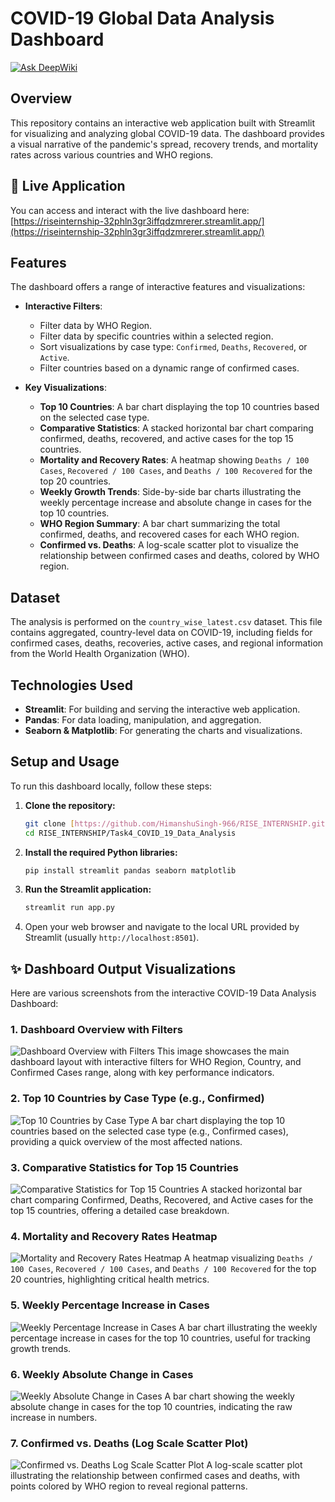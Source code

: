 # COVID-19 Global Data Analysis Dashboard

[![Ask DeepWiki](https://devin.ai/assets/askdeepwiki.png)](https://deepwiki.com/HimanshuSingh-966/RISE_INTERNSHIP/tree/main/Task4_COVID_19_Data_Analysis)

## Overview

This repository contains an interactive web application built with Streamlit for visualizing and analyzing global COVID-19 data. The dashboard provides a visual narrative of the pandemic's spread, recovery trends, and mortality rates across various countries and WHO regions.

## 🚀 Live Application

You can access and interact with the live dashboard here:
[https://riseinternship-32phln3gr3iffqdzmrerer.streamlit.app/](https://riseinternship-32phln3gr3iffqdzmrerer.streamlit.app/)

## Features

The dashboard offers a range of interactive features and visualizations:

* **Interactive Filters**:
    * Filter data by WHO Region.
    * Filter data by specific countries within a selected region.
    * Sort visualizations by case type: `Confirmed`, `Deaths`, `Recovered`, or `Active`.
    * Filter countries based on a dynamic range of confirmed cases.

* **Key Visualizations**:
    * **Top 10 Countries**: A bar chart displaying the top 10 countries based on the selected case type.
    * **Comparative Statistics**: A stacked horizontal bar chart comparing confirmed, deaths, recovered, and active cases for the top 15 countries.
    * **Mortality and Recovery Rates**: A heatmap showing `Deaths / 100 Cases`, `Recovered / 100 Cases`, and `Deaths / 100 Recovered` for the top 20 countries.
    * **Weekly Growth Trends**: Side-by-side bar charts illustrating the weekly percentage increase and absolute change in cases for the top 10 countries.
    * **WHO Region Summary**: A bar chart summarizing the total confirmed, deaths, and recovered cases for each WHO region.
    * **Confirmed vs. Deaths**: A log-scale scatter plot to visualize the relationship between confirmed cases and deaths, colored by WHO region.

## Dataset

The analysis is performed on the `country_wise_latest.csv` dataset. This file contains aggregated, country-level data on COVID-19, including fields for confirmed cases, deaths, recoveries, active cases, and regional information from the World Health Organization (WHO).

## Technologies Used

* **Streamlit**: For building and serving the interactive web application.
* **Pandas**: For data loading, manipulation, and aggregation.
* **Seaborn & Matplotlib**: For generating the charts and visualizations.

## Setup and Usage

To run this dashboard locally, follow these steps:

1.  **Clone the repository:**
    ```bash
    git clone [https://github.com/HimanshuSingh-966/RISE_INTERNSHIP.git](https://github.com/HimanshuSingh-966/RISE_INTERNSHIP.git)
    cd RISE_INTERNSHIP/Task4_COVID_19_Data_Analysis
    ```

2.  **Install the required Python libraries:**
    ```bash
    pip install streamlit pandas seaborn matplotlib
    ```

3.  **Run the Streamlit application:**
    ```bash
    streamlit run app.py
    ```

4.  Open your web browser and navigate to the local URL provided by Streamlit (usually `http://localhost:8501`).

## ✨ Dashboard Output Visualizations

Here are various screenshots from the interactive COVID-19 Data Analysis Dashboard:

### 1. Dashboard Overview with Filters
![Dashboard Overview with Filters](https://raw.githubusercontent.com/HimanshuSingh-966/RISE_INTERNSHIP/main/Task4_COVID_19_Data_Analysis/images/Screenshot%202025-07-10%20133115.png)
This image showcases the main dashboard layout with interactive filters for WHO Region, Country, and Confirmed Cases range, along with key performance indicators.

### 2. Top 10 Countries by Case Type (e.g., Confirmed)
![Top 10 Countries by Case Type](https://raw.githubusercontent.com/HimanshuSingh-966/RISE_INTERNSHIP/main/Task4_COVID_19_Data_Analysis/images/Screenshot%202025-07-10%20133149.png)
A bar chart displaying the top 10 countries based on the selected case type (e.g., Confirmed cases), providing a quick overview of the most affected nations.

### 3. Comparative Statistics for Top 15 Countries
![Comparative Statistics for Top 15 Countries](https://raw.githubusercontent.com/HimanshuSingh-966/RISE_INTERNSHIP/main/Task4_COVID_19_Data_Analysis/images/Screenshot%202025-07-10%20133212.png)
A stacked horizontal bar chart comparing Confirmed, Deaths, Recovered, and Active cases for the top 15 countries, offering a detailed case breakdown.

### 4. Mortality and Recovery Rates Heatmap
![Mortality and Recovery Rates Heatmap](https://raw.githubusercontent.com/HimanshuSingh-966/RISE_INTERNSHIP/main/Task4_COVID_19_Data_Analysis/images/Screenshot%202025-07-10%20133226.png)
A heatmap visualizing `Deaths / 100 Cases`, `Recovered / 100 Cases`, and `Deaths / 100 Recovered` for the top 20 countries, highlighting critical health metrics.

### 5. Weekly Percentage Increase in Cases
![Weekly Percentage Increase in Cases](https://raw.githubusercontent.com/HimanshuSingh-966/RISE_INTERNSHIP/main/Task4_COVID_19_Data_Analysis/images/Screenshot%202025-07-10%20133239.png)
A bar chart illustrating the weekly percentage increase in cases for the top 10 countries, useful for tracking growth trends.

### 6. Weekly Absolute Change in Cases
![Weekly Absolute Change in Cases](https://raw.githubusercontent.com/HimanshuSingh-966/RISE_INTERNSHIP/main/Task4_COVID_19_Data_Analysis/images/Screenshot%202025-07-10%20133250.png)
A bar chart showing the weekly absolute change in cases for the top 10 countries, indicating the raw increase in numbers.

### 7. Confirmed vs. Deaths (Log Scale Scatter Plot)
![Confirmed vs. Deaths Log Scale Scatter Plot](https://raw.githubusercontent.com/HimanshuSingh-966/RISE_INTERNSHIP/main/Task4_COVID_19_Data_Analysis/images/Screenshot%202025-07-10%20133306.png)
A log-scale scatter plot illustrating the relationship between confirmed cases and deaths, with points colored by WHO region to reveal regional patterns.
